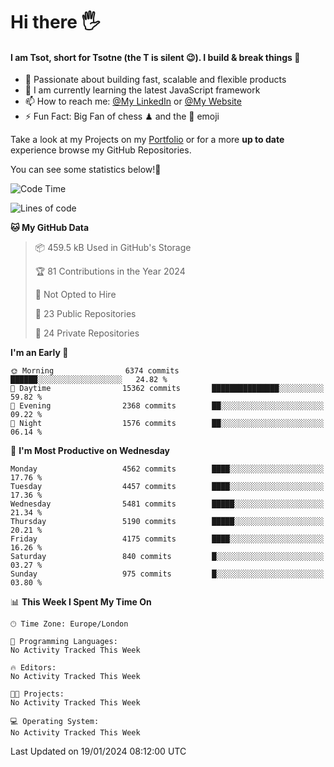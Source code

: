 # Hi there :raised_hand_with_fingers_splayed:
#### I am Tsot, short for Tsotne (the T is silent :wink:). I build & break things :space_invader:
- :telescope: Passionate about building fast, scalable and flexible products
- :seedling: I am currently learning the latest JavaScript framework 
- :mailbox: How to reach me: [@My LinkedIn](https://www.linkedin.com/in/tsotne-gvadzabia/) or [@My Website](https://tsotne.co.uk/contact)
- :zap: Fun Fact: Big Fan of chess ♟ and the 👾 emoji

Take a look at my Projects on my [Portfolio](https://tsotne.co.uk/) or for a more **up to date** experience browse my GitHub Repositories.

You can see some statistics below!:space_invader:
<!--START_SECTION:waka-->
![Code Time](http://img.shields.io/badge/Code%20Time-761%20hrs%202%20mins-blue)

![Lines of code](https://img.shields.io/badge/From%20Hello%20World%20I%27ve%20Written-9.4%20million%20lines%20of%20code-blue)

**🐱 My GitHub Data** 

> 📦 459.5 kB Used in GitHub's Storage 
 > 
> 🏆 81 Contributions in the Year 2024
 > 
> 🚫 Not Opted to Hire
 > 
> 📜 23 Public Repositories 
 > 
> 🔑 24 Private Repositories 
 > 
**I'm an Early 🐤** 

```text
🌞 Morning                6374 commits        ██████░░░░░░░░░░░░░░░░░░░   24.82 % 
🌆 Daytime                15362 commits       ███████████████░░░░░░░░░░   59.82 % 
🌃 Evening                2368 commits        ██░░░░░░░░░░░░░░░░░░░░░░░   09.22 % 
🌙 Night                  1576 commits        ██░░░░░░░░░░░░░░░░░░░░░░░   06.14 % 
```
📅 **I'm Most Productive on Wednesday** 

```text
Monday                   4562 commits        ████░░░░░░░░░░░░░░░░░░░░░   17.76 % 
Tuesday                  4457 commits        ████░░░░░░░░░░░░░░░░░░░░░   17.36 % 
Wednesday                5481 commits        █████░░░░░░░░░░░░░░░░░░░░   21.34 % 
Thursday                 5190 commits        █████░░░░░░░░░░░░░░░░░░░░   20.21 % 
Friday                   4175 commits        ████░░░░░░░░░░░░░░░░░░░░░   16.26 % 
Saturday                 840 commits         █░░░░░░░░░░░░░░░░░░░░░░░░   03.27 % 
Sunday                   975 commits         █░░░░░░░░░░░░░░░░░░░░░░░░   03.80 % 
```


📊 **This Week I Spent My Time On** 

```text
🕑︎ Time Zone: Europe/London

💬 Programming Languages: 
No Activity Tracked This Week

🔥 Editors: 
No Activity Tracked This Week

🐱‍💻 Projects: 
No Activity Tracked This Week

💻 Operating System: 
No Activity Tracked This Week
```


 Last Updated on 19/01/2024 08:12:00 UTC
<!--END_SECTION:waka-->
